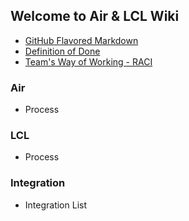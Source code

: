 ## Welcome to Air & LCL Wiki

- [GitHub Flavored Markdown](https://docs.github.com/en/github/writing-on-github/getting-started-with-writing-and-formatting-on-github/basic-writing-and-formatting-syntax)
- [Definition of Done](./Definition-of-Done.md)
- [Team's Way of Working - RACI](./Teams-Way-of-Work-RACI.md)

### Air
- Process 

### LCL
- Process

### Integration
- Integration List